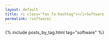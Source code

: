```yaml
---
layout: default
title: <i class="fas fa-hashtag"></i>Software
permalink: /software/
---
```

{% include posts_by_tag.html tag="software" %}
